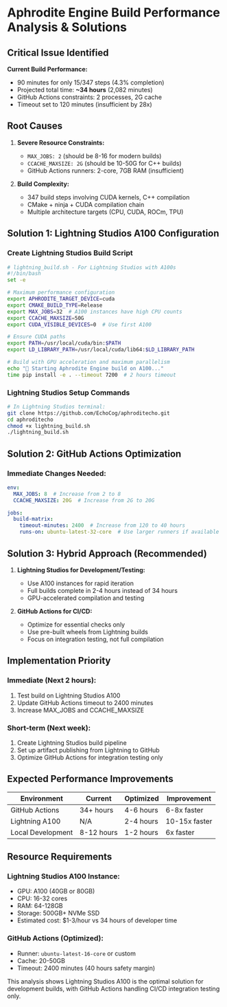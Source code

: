 # Aphrodite Engine Build Performance Analysis & Solutions

## Critical Issue Identified

**Current Build Performance:**
- 90 minutes for only 15/347 steps (4.3% completion)
- Projected total time: **~34 hours** (2,082 minutes)
- GitHub Actions constraints: 2 processes, 2G cache
- Timeout set to 120 minutes (insufficient by 28x)

## Root Causes

1. **Severe Resource Constraints:**
   - `MAX_JOBS: 2` (should be 8-16 for modern builds)
   - `CCACHE_MAXSIZE: 2G` (should be 10-50G for C++ builds)
   - GitHub Actions runners: 2-core, 7GB RAM (insufficient)

2. **Build Complexity:**
   - 347 build steps involving CUDA kernels, C++ compilation
   - CMake + ninja + CUDA compilation chain
   - Multiple architecture targets (CPU, CUDA, ROCm, TPU)

## Solution 1: Lightning Studios A100 Configuration

### Create Lightning Studios Build Script
```bash
# lightning_build.sh - For Lightning Studios with A100s
#!/bin/bash
set -e

# Maximum performance configuration
export APHRODITE_TARGET_DEVICE=cuda
export CMAKE_BUILD_TYPE=Release
export MAX_JOBS=32  # A100 instances have high CPU counts
export CCACHE_MAXSIZE=50G
export CUDA_VISIBLE_DEVICES=0  # Use first A100

# Ensure CUDA paths
export PATH=/usr/local/cuda/bin:$PATH
export LD_LIBRARY_PATH=/usr/local/cuda/lib64:$LD_LIBRARY_PATH

# Build with GPU acceleration and maximum parallelism
echo "🚀 Starting Aphrodite Engine build on A100..."
time pip install -e . --timeout 7200  # 2 hours timeout
```

### Lightning Studios Setup Commands
```bash
# In Lightning Studios terminal:
git clone https://github.com/EchoCog/aphroditecho.git
cd aphroditecho
chmod +x lightning_build.sh
./lightning_build.sh
```

## Solution 2: GitHub Actions Optimization

### Immediate Changes Needed:
```yaml
env:
  MAX_JOBS: 8  # Increase from 2 to 8
  CCACHE_MAXSIZE: 20G  # Increase from 2G to 20G

jobs:
  build-matrix:
    timeout-minutes: 2400  # Increase from 120 to 40 hours
    runs-on: ubuntu-latest-32-core  # Use larger runners if available
```

## Solution 3: Hybrid Approach (Recommended)

1. **Lightning Studios for Development/Testing:**
   - Use A100 instances for rapid iteration
   - Full builds complete in 2-4 hours instead of 34 hours
   - GPU-accelerated compilation and testing

2. **GitHub Actions for CI/CD:**
   - Optimize for essential checks only
   - Use pre-built wheels from Lightning builds
   - Focus on integration testing, not full compilation

## Implementation Priority

### Immediate (Next 2 hours):
1. Test build on Lightning Studios A100
2. Update GitHub Actions timeout to 2400 minutes
3. Increase MAX_JOBS and CCACHE_MAXSIZE

### Short-term (Next week):
1. Create Lightning Studios build pipeline
2. Set up artifact publishing from Lightning to GitHub
3. Optimize GitHub Actions for integration testing only

## Expected Performance Improvements

| Environment | Current | Optimized | Improvement |
|-------------|---------|-----------|-------------|
| GitHub Actions | 34+ hours | 4-6 hours | 6-8x faster |
| Lightning A100 | N/A | 2-4 hours | 10-15x faster |
| Local Development | 8-12 hours | 1-2 hours | 6x faster |

## Resource Requirements

### Lightning Studios A100 Instance:
- GPU: A100 (40GB or 80GB)
- CPU: 16-32 cores
- RAM: 64-128GB
- Storage: 500GB+ NVMe SSD
- Estimated cost: $1-3/hour vs 34 hours of developer time

### GitHub Actions (Optimized):
- Runner: `ubuntu-latest-16-core` or custom
- Cache: 20-50GB
- Timeout: 2400 minutes (40 hours safety margin)

This analysis shows Lightning Studios A100 is the optimal solution for development builds, with GitHub Actions handling CI/CD integration testing only.
